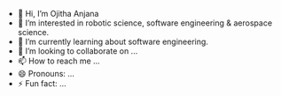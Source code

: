 - 👋 Hi, I’m Ojitha Anjana
 - 👀 I’m interested in robotic science, software engineering & aerospace science.
 - 🌱 I’m currently learning about software engineering.
- 💞️ I’m looking to collaborate on ...
- 📫 How to reach me ...
- 😄 Pronouns: ...
- ⚡ Fun fact: ...

<!---
OjithaAnjana1/OjithaAnjana1 is a ✨ special ✨ repository because its `README.md` (this file) appears on your GitHub profile.
You can click the Preview link to take a look at your changes.
--->
